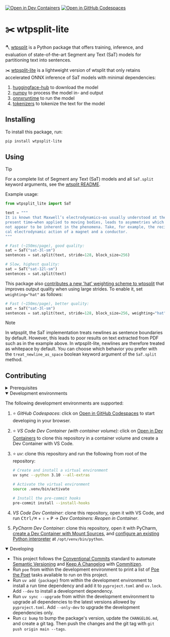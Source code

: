 [![Open in Dev Containers](https://img.shields.io/static/v1?label=Dev%20Containers&message=Open&color=blue&logo=data:image/svg%2bxml;base64,PHN2ZyB4bWxucz0iaHR0cDovL3d3dy53My5vcmcvMjAwMC9zdmciIHZpZXdCb3g9IjAgMCAyNCAyNCI+PHBhdGggZmlsbD0iI2ZmZiIgZD0iTTE3IDE2VjdsLTYgNU0yIDlWOGwxLTFoMWw0IDMgOC04aDFsNCAyIDEgMXYxNGwtMSAxLTQgMmgtMWwtOC04LTQgM0gzbC0xLTF2LTFsMy0zIi8+PC9zdmc+)](https://vscode.dev/redirect?url=vscode://ms-vscode-remote.remote-containers/cloneInVolume?url=https://github.com/superlinear-ai/wtpsplit-lite) [![Open in GitHub Codespaces](https://img.shields.io/static/v1?label=GitHub%20Codespaces&message=Open&color=blue&logo=github)](https://github.com/codespaces/new/superlinear-ai/wtpsplit-lite)

# ✂️ wtpsplit-lite

🪓 [wtpsplit](https://github.com/segment-any-text/wtpsplit) is a Python package that offers training, inference, and evaluation of state-of-the-art Segment any Text (SaT) models for partitioning text into sentences.

✂️ [wtpsplit-lite](https://github.com/superlinear-ai/wtpsplit-lite) is a lightweight version of wtsplit that only retains accelerated ONNX inference of SaT models with minimal dependencies:

1. [huggingface-hub](https://github.com/huggingface/huggingface_hub) to download the model
2. [numpy](https://github.com/numpy/numpy) to process the model in- and output
3. [onnxruntime](https://github.com/microsoft/onnxruntime) to run the model
4. [tokenizers](https://github.com/huggingface/tokenizers) to tokenize the text for the model

## Installing

To install this package, run:

```sh
pip install wtpsplit-lite
```

## Using

> [!TIP]
> For a complete list of Segment any Text (SaT) models and all `SaT.split` keyword arguments, see the [wtsplit README](https://github.com/segment-any-text/wtpsplit).

Example usage:

```python
from wtpsplit_lite import SaT

text = """
It is known that Maxwell’s electrodynamics—as usually understood at the
present time—when applied to moving bodies, leads to asymmetries which do
not appear to be inherent in the phenomena. Take, for example, the recipro-
cal electrodynamic action of a magnet and a conductor.
"""

# Fast (~150ms/page), good quality:
sat = SaT("sat-3l-sm")
sentences = sat.split(text, stride=128, block_size=256)

# Slow, highest quality:
sat = SaT("sat-12l-sm")
sentences = sat.split(text)
```

This package also [contributes a new 'hat' weighting scheme to wtpsplit](https://github.com/segment-any-text/wtpsplit/pull/147) that improves output quality when using large strides. To enable it, set `weighting="hat"` as follows:

```python
# Fast (~150ms/page), better quality:
sat = SaT("sat-3l-sm")
sentences = sat.split(text, stride=128, block_size=256, weighting="hat")
```

> [!NOTE]
> In wtpsplit, the SaT implementation treats newlines as sentence boundaries by default. However, this leads to poor results on text extracted from PDF such as in the example above. In wtpsplit-lite, newlines are therefore treated as whitepace by default. You can choose which behavior you prefer with the `treat_newline_as_space` boolean keyword argument of the `SaT.split` method.

## Contributing

<details>
<summary>Prerequisites</summary>

1. [Generate an SSH key](https://docs.github.com/en/authentication/connecting-to-github-with-ssh/generating-a-new-ssh-key-and-adding-it-to-the-ssh-agent#generating-a-new-ssh-key) and [add the SSH key to your GitHub account](https://docs.github.com/en/authentication/connecting-to-github-with-ssh/adding-a-new-ssh-key-to-your-github-account).
1. Configure SSH to automatically load your SSH keys:

    ```sh
    cat << EOF >> ~/.ssh/config
    
    Host *
      AddKeysToAgent yes
      IgnoreUnknown UseKeychain
      UseKeychain yes
      ForwardAgent yes
    EOF
    ```

1. [Install Docker Desktop](https://www.docker.com/get-started).
1. [Install VS Code](https://code.visualstudio.com/) and [VS Code's Dev Containers extension](https://marketplace.visualstudio.com/items?itemName=ms-vscode-remote.remote-containers). Alternatively, install [PyCharm](https://www.jetbrains.com/pycharm/download/).
1. _Optional:_ install a [Nerd Font](https://www.nerdfonts.com/font-downloads) such as [FiraCode Nerd Font](https://github.com/ryanoasis/nerd-fonts/tree/master/patched-fonts/FiraCode) and [configure VS Code](https://github.com/tonsky/FiraCode/wiki/VS-Code-Instructions) or [PyCharm](https://github.com/tonsky/FiraCode/wiki/Intellij-products-instructions) to use it.

</details>

<details open>
<summary>Development environments</summary>

The following development environments are supported:

1. ⭐️ _GitHub Codespaces_: click on [Open in GitHub Codespaces](https://github.com/codespaces/new/superlinear-ai/wtpsplit-lite) to start developing in your browser.
1. ⭐️ _VS Code Dev Container (with container volume)_: click on [Open in Dev Containers](https://vscode.dev/redirect?url=vscode://ms-vscode-remote.remote-containers/cloneInVolume?url=https://github.com/superlinear-ai/wtpsplit-lite) to clone this repository in a container volume and create a Dev Container with VS Code.
1. ⭐️ _uv_: clone this repository and run the following from root of the repository:

    ```sh
    # Create and install a virtual environment
    uv sync --python 3.10 --all-extras

    # Activate the virtual environment
    source .venv/bin/activate

    # Install the pre-commit hooks
    pre-commit install --install-hooks
    ```

1. _VS Code Dev Container_: clone this repository, open it with VS Code, and run <kbd>Ctrl/⌘</kbd> + <kbd>⇧</kbd> + <kbd>P</kbd> → _Dev Containers: Reopen in Container_.
1. _PyCharm Dev Container_: clone this repository, open it with PyCharm, [create a Dev Container with Mount Sources](https://www.jetbrains.com/help/pycharm/start-dev-container-inside-ide.html), and [configure an existing Python interpreter](https://www.jetbrains.com/help/pycharm/configuring-python-interpreter.html#widget) at `/opt/venv/bin/python`.

</details>

<details open>
<summary>Developing</summary>

- This project follows the [Conventional Commits](https://www.conventionalcommits.org/) standard to automate [Semantic Versioning](https://semver.org/) and [Keep A Changelog](https://keepachangelog.com/) with [Commitizen](https://github.com/commitizen-tools/commitizen).
- Run `poe` from within the development environment to print a list of [Poe the Poet](https://github.com/nat-n/poethepoet) tasks available to run on this project.
- Run `uv add {package}` from within the development environment to install a run time dependency and add it to `pyproject.toml` and `uv.lock`. Add `--dev` to install a development dependency.
- Run `uv sync --upgrade` from within the development environment to upgrade all dependencies to the latest versions allowed by `pyproject.toml`. Add `--only-dev` to upgrade the development dependencies only.
- Run `cz bump` to bump the package's version, update the `CHANGELOG.md`, and create a git tag. Then push the changes and the git tag with `git push origin main --tags`.

</details>
